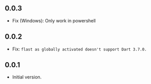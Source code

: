 ## 0.0.3

- Fix (Windows): Only work in powershell

## 0.0.2

- Fix: `flast as globally activated doesn't support Dart 3.7.0.`

## 0.0.1

- Initial version.
